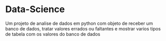 # Data-Science
Um projeto de analise de dados em python com objeto de receber um banco de dados, tratar valores errados ou faltantes e mostrar varios tipos de tabela com os valores do banco de dados
